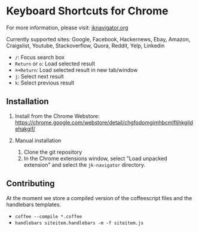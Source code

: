 Keyboard Shortcuts for Chrome
=============================

For more information, please visit: [jknavigator.org](http://jknavigator.org)


Currently supported sites:
Google, Facebook, Hackernews, Ebay, Amazon, Craigslist, Youtube, Stackoverflow, Quora, Reddit, Yelp, Linkedin


* `/`: Focus search box
* `Return` or `o`: Load selected result
* `⌘+Return`: Load selected result in new tab/window
* `j`: Select next result
* `k`: Select previous result

Installation
------------
1. Install from the Chrome Webstore: https://chrome.google.com/webstore/detail/chgfodomgimhbcmlfljhkgildehakgif/


2. Manual installation
    1. Clone the git repository
    2. In the Chrome extensions window, select "Load unpacked extension" and select the `jk-navigator` directory.

Contributing
------------

At the moment we store a compiled version of the coffeescript files and the handlebars templates. 
* `coffee --compile *.coffee`
* `handlebars siteitem.handlebars -m -f siteitem.js`


